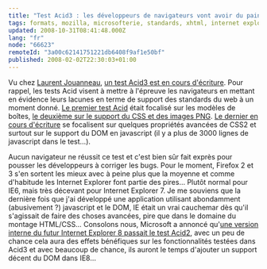```yaml
---
title: "Test Acid3 : les développeurs de navigateurs vont avoir du pain sur la planche"
tags: formats, mozilla, microsofterie, standards, xhtml, internet explorer, web
updated: 2008-10-31T08:41:48.000Z
lang: "fr"
node: "66623"
remoteId: "3a00c62141751221db6408f9af1e50bf"
published: 2008-02-02T22:30:03+01:00
---
```


Vu chez [Laurent Jouanneau](http://ljouanneau.com/blog/2008/02/01/752-test-acid3), [un test Acid3 est en cours d'écriture](http://www.webstandards.org/action/acid3/). Pour rappel, les tests Acid visent à mettre à l'épreuve les navigateurs en mettant en évidence leurs lacunes en terme de support des standards du web à un moment donné. [Le premier test Acid](http://www.w3.org/Style/CSS/Test/CSS1/current/test5526c.htm) était focalisé sur les modèles de boîtes, [le deuxième sur le support du CSS et des images PNG](http://www.webstandards.org/files/acid2/test.html#top). [Le dernier en cours d'écriture](http://acid3.acidtests.org/) se focalisent sur quelques propriétés avancées de CSS2 et surtout sur le support du DOM en javascript (il y a plus de 3000 lignes de javascript dans le test…).

 

Aucun navigateur ne réussit ce test et c'est bien sûr fait exprès pour pousser les développeurs à corriger les bugs. Pour le moment, Firefox 2 et 3 s'en sortent les mieux avec à peine plus que la moyenne et comme d'habitude les Internet Explorer font partie des pires… Plutôt normal pour IE6, mais très décevant pour Internet Explorer 7. Je me souviens que la dernière fois que j'ai développé une application utilisant abondamment (abusivement ?) javascript et le DOM, IE était un vrai cauchemar dès qu'il s'agissait de faire des choses avancées, pire que dans le domaine du montage HTML/CSS… Consolons nous, Microsoft a annoncé qu'[une version interne du futur Internet Explorer 8 passait le test Acid2](http://blogs.msdn.com/ie/archive/2007/12/19/internet-explorer-8-and-acid2-a-milestone.aspx), avec un peu de chance cela aura des effets bénéfiques sur les fonctionnalités testées dans Acid3 et avec beaucoup de chance, ils auront le temps d'ajouter un support décent du DOM dans IE8…

